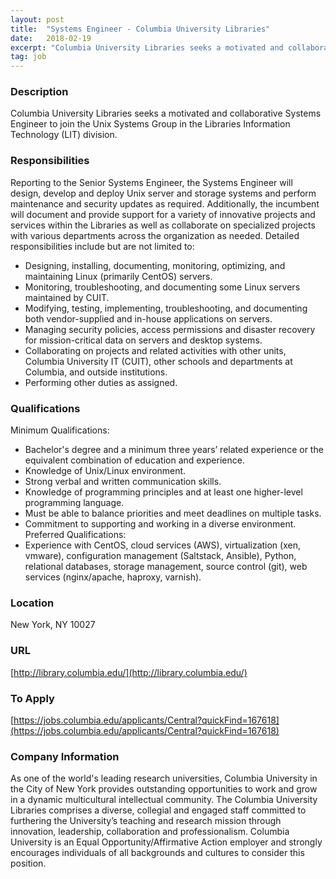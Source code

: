 ```yaml
---
layout: post
title:  "Systems Engineer - Columbia University Libraries"
date:   2018-02-19
excerpt: "Columbia University Libraries seeks a motivated and collaborative Systems Engineer to join the Unix Systems Group in the Libraries Information Technology (LIT) division."
tag: job
---
```


### Description   

Columbia University Libraries seeks a motivated and collaborative Systems Engineer to join the Unix Systems Group in the Libraries Information Technology (LIT) division.


### Responsibilities   

Reporting to the Senior Systems Engineer, the Systems Engineer will design, develop and deploy Unix server and storage systems and perform maintenance and security updates as required. Additionally, the incumbent will document and provide support for a variety of innovative projects and services within the Libraries as well as collaborate on specialized projects with various departments across the organization as needed. 
Detailed responsibilities include but are not limited to: 
- Designing, installing, documenting, monitoring, optimizing, and maintaining Linux (primarily CentOS) servers.
- Monitoring, troubleshooting, and documenting some Linux servers maintained by CUIT.
- Modifying, testing, implementing, troubleshooting, and documenting both vendor-supplied and in-house applications on servers.
- Managing security policies, access permissions and disaster recovery for mission-critical data on servers and desktop systems.
- Collaborating on projects and related activities with other units, Columbia University IT (CUIT), other schools and departments at Columbia, and outside institutions.
- Performing other duties as assigned.



### Qualifications   

Minimum Qualifications: 
- Bachelor's degree and a minimum three years’ related experience or the equivalent combination of education and experience.
- Knowledge of Unix/Linux environment. 
- Strong verbal and written communication skills. 
- Knowledge of programming principles and at least one higher-level programming language. 
- Must be able to balance priorities and meet deadlines on multiple tasks.
- Commitment to supporting and working in a diverse environment.
Preferred Qualifications: 
- Experience with CentOS, cloud services (AWS), virtualization (xen, vmware), configuration management (Saltstack, Ansible), Python, relational databases, storage management, source control (git), web services (nginx/apache, haproxy, varnish).




### Location   

New York, NY 10027


### URL   

[http://library.columbia.edu/](http://library.columbia.edu/)

### To Apply   

[https://jobs.columbia.edu/applicants/Central?quickFind=167618](https://jobs.columbia.edu/applicants/Central?quickFind=167618)


### Company Information   

As one of the world's leading research universities, Columbia University in the City of New York provides outstanding opportunities to work and grow in a dynamic multicultural intellectual community. The Columbia University Libraries comprises a diverse, collegial and engaged staff committed to furthering the University’s teaching and research mission through innovation, leadership, collaboration and professionalism. Columbia University is an Equal Opportunity/Affirmative Action employer and strongly encourages individuals of all backgrounds and cultures to consider this position.



